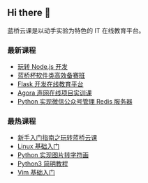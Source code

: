 ## Hi there 👋

蓝桥云课是以动手实验为特色的 IT 在线教育平台。

### 最新课程

<!-- LATEST:START -->
- [玩转 Node.js 开发](https://www.lanqiao.cn/courses/5349/)
- [蓝桥杯软件类高效备赛班](https://www.lanqiao.cn/courses/4493/)
- [Flask 开发在线教育平台](https://www.lanqiao.cn/courses/3899/)
- [Agora 声⽹在线项⽬实训课](https://www.lanqiao.cn/courses/5848/)
- [Python 实现微信公众号管理 Redis 服务器](https://www.lanqiao.cn/courses/1344/)
<!-- LATEST:END -->

### 最热课程

<!-- HOTEST:START -->
- [新手入门指南之玩转蓝桥云课](https://www.lanqiao.cn/courses/63/)
- [Linux 基础入门](https://www.lanqiao.cn/courses/1/)
- [Python 实现图片转字符画](https://www.lanqiao.cn/courses/370/)
- [Python3 简明教程](https://www.lanqiao.cn/courses/596/)
- [Vim 基础入门](https://www.lanqiao.cn/courses/2/)
<!-- HOTEST:END -->
